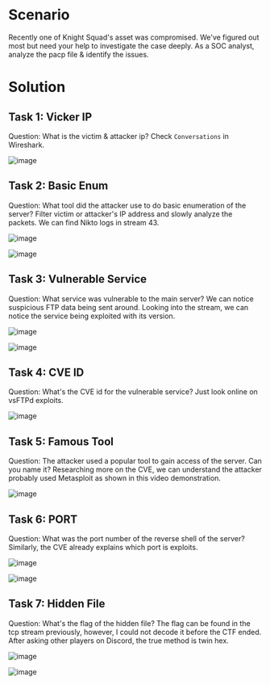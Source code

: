 # Scenario
Recently one of Knight Squad's asset was compromised. We've figured out most but need your help to investigate the case deeply. As a SOC analyst, analyze the pacp file & identify the issues. 

# Solution
## Task 1: Vicker IP
Question: What is the victim & attacker ip?
Check `Conversations` in Wireshark.

![image](https://github.com/warlocksmurf/ctftime-writeups/assets/121353711/91c03ff3-19df-47e5-aa5c-7d334d68fda7)

## Task 2: Basic Enum
Question: What tool did the attacker use to do basic enumeration of the server? 
Filter victim or attacker's IP address and slowly analyze the packets. We can find Nikto logs in stream 43.

![image](https://github.com/warlocksmurf/ctftime-writeups/assets/121353711/1b55e49a-529f-41f6-b23c-06a6313600a6)

![image](https://github.com/warlocksmurf/ctftime-writeups/assets/121353711/56d5df44-9db3-46e4-af40-b206593411b1)

## Task 3: Vulnerable Service
Question: What service was vulnerable to the main server?
We can notice suspicious FTP data being sent around. Looking into the stream, we can notice the service being exploited with its version.

![image](https://github.com/warlocksmurf/ctftime-writeups/assets/121353711/1b55e49a-529f-41f6-b23c-06a6313600a6)

![image](https://github.com/warlocksmurf/ctftime-writeups/assets/121353711/3a37d86a-6b2e-47ea-9020-409dc1ec9bbc)

## Task 4: CVE ID
Question: What's the CVE id for the vulnerable service?
Just look online on vsFTPd exploits.

![image](https://github.com/warlocksmurf/ctftime-writeups/assets/121353711/5b926f25-98a8-4218-82a5-0daa4d8132c0)

## Task 5: Famous Tool
Question: The attacker used a popular tool to gain access of the server. Can you name it?
Researching more on the CVE, we can understand the attacker probably used Metasploit as shown in this video demonstration.

![image](https://github.com/warlocksmurf/ctftime-writeups/assets/121353711/cfae13c3-1712-4bab-9004-3f1b1bb0c33f)

## Task 6: PORT
Question: What was the port number of the reverse shell of the server?
Similarly, the CVE already explains which port is exploits.

![image](https://github.com/warlocksmurf/ctftime-writeups/assets/121353711/26e4a17b-cfe1-468d-bf5f-53e8b531d4e1)

![image](https://github.com/warlocksmurf/ctftime-writeups/assets/121353711/e8cf2aec-858b-4814-85cc-571dbb7e1564)

## Task 7: Hidden File
Question: What's the flag of the hidden file?
The flag can be found in the tcp stream previously, however, I could not decode it before the CTF ended. After asking other players on Discord, the true method is twin hex.

![image](https://github.com/warlocksmurf/ctftime-writeups/assets/121353711/d9b6a55e-1343-456b-94d3-c27361c9205f)

![image](https://github.com/warlocksmurf/ctftime-writeups/assets/121353711/8146c13d-5be8-474f-8690-dee9f5cf5fd3)
